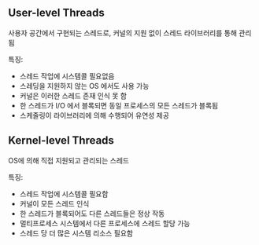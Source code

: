 ## User-level Threads
사용자 공간에서 구현되는 스레드로, 커널의 지원 없이 스레드 라이브러리를 통해 관리됨

특징: 
-   스레드 작업에 시스템콜 필요없음
-   스레딩을 지원하지 않는 OS 에서도 사용 가능
-   커널은 이러한 스레드 존재 인식 못 함
-   한 스레드가 I/O 에서 블록되면 동일 프로세스의 모든
스레드가 블록됨
-   스케줄링이 라이브러리에 의해 수행되어 유연성 제공

## Kernel-level Threads
OS에 의해 직접 지원되고 관리되는 스레드

특징:
-   스레드 작업에 시스템콜 필요함
-   커널이 모든 스레드 인식
-   한 스레드가 블록되어도 다른 스레드들은 정상 작동
-   멀티프로세스 시스템에서 다른 프로세스에 스레드 할당 가능
-   스레드 당 더 많은 시스템 리소스 필요함

